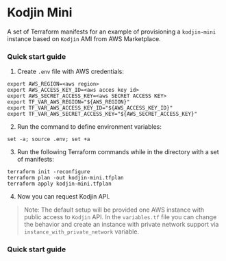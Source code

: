 # Kodjin Mini

A set of Terraform manifests for an example of provisioning a `kodjin-mini` instance based on `Kodjin` AMI 
from AWS Marketplace.

### Quick start guide

1. Create `.env` file with AWS credentials:
```shell
export AWS_REGION=<aws region>
export AWS_ACCESS_KEY_ID=<aws acces key id>
export AWS_SECRET_ACCESS_KEY=<aws SECRET ACCESS KEY>
export TF_VAR_AWS_REGION="${AWS_REGION}"
export TF_VAR_AWS_ACCESS_KEY_ID="${AWS_ACCESS_KEY_ID}"
export TF_VAR_AWS_SECRET_ACCESS_KEY="${AWS_SECRET_ACCESS_KEY}"
```

2. Run the command to define environment variables:
```shell
set -a; source .env; set +a
```

3. Run the following Terraform commands while in the directory with a set of manifests:
```shell
terraform init -reconfigure
terraform plan -out kodjin-mini.tfplan
terraform apply kodjin-mini.tfplan
```

4. Now you can request Kodjin API.

> Note: The default setup will be provided one AWS instance with public access to `Kodjin` API. 
> In the `variables.tf` file you can change the behavior and create an instance with private network support 
> via `instance_with_private_network` variable.

### Quick start guide
